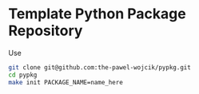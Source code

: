 # Template Python Package Repository
Use
```bash
git clone git@github.com:the-pawel-wojcik/pypkg.git
cd pypkg
make init PACKAGE_NAME=name_here
```
